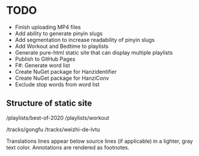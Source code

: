# TODO

- Finish uploading MP4 files
- Add ability to generate pinyin slugs
- Add segmentation to increase readability of pinyin slugs
- Add Workout and Bedtime to playlists
- Generate pure-html static site that can display multiple playlists
- Publish to GitHub Pages
- F#: Generate word list
- Create NuGet package for Hanzidentifier
- Create NuGet package for HanziConv
- Exclude stop words from word list

## Structure of static site

/playlists/best-of-2020
/playlists/workout

/tracks/gongfu
/tracks/weizhi-de-lvtu

Translations lines appear below source lines (if applicable) in a lighter, gray text color. Annotations are rendered as footnotes.
